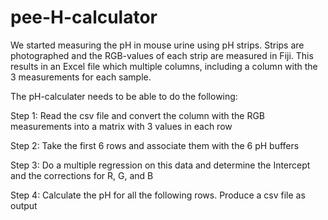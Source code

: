 # pee-H-calculator

We started measuring the pH in mouse urine using pH strips. Strips are photographed and the RGB-values of each strip are measured in Fiji.
This results in an Excel file which multiple columns, including a column with the 3 measurements for each sample.

The pH-calculater needs to be able to do the following:

Step 1: Read the csv file and convert the column with the RGB measurements into a matrix with 3 values in each row

Step 2: Take the first 6 rows and associate them with the 6 pH buffers

Step 3: Do a multiple regression on this data and determine the Intercept and the corrections for R, G, and B

Step 4: Calculate the pH for all the following rows. Produce a csv file as output
